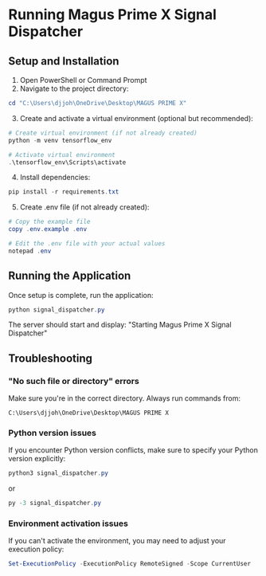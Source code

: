 # Running Magus Prime X Signal Dispatcher

## Setup and Installation

1. Open PowerShell or Command Prompt
2. Navigate to the project directory:

```powershell
cd "C:\Users\djjoh\OneDrive\Desktop\MAGUS PRIME X"
```

3. Create and activate a virtual environment (optional but recommended):

```powershell
# Create virtual environment (if not already created)
python -m venv tensorflow_env

# Activate virtual environment
.\tensorflow_env\Scripts\activate
```

4. Install dependencies:

```powershell
pip install -r requirements.txt
```

5. Create .env file (if not already created):

```powershell
# Copy the example file
copy .env.example .env

# Edit the .env file with your actual values
notepad .env
```

## Running the Application

Once setup is complete, run the application:

```powershell
python signal_dispatcher.py
```

The server should start and display: "Starting Magus Prime X Signal Dispatcher"

## Troubleshooting

### "No such file or directory" errors

Make sure you're in the correct directory. Always run commands from:

```
C:\Users\djjoh\OneDrive\Desktop\MAGUS PRIME X
```

### Python version issues

If you encounter Python version conflicts, make sure to specify your Python version explicitly:

```powershell
python3 signal_dispatcher.py
```

or

```powershell
py -3 signal_dispatcher.py
```

### Environment activation issues

If you can't activate the environment, you may need to adjust your execution policy:

```powershell
Set-ExecutionPolicy -ExecutionPolicy RemoteSigned -Scope CurrentUser
```
